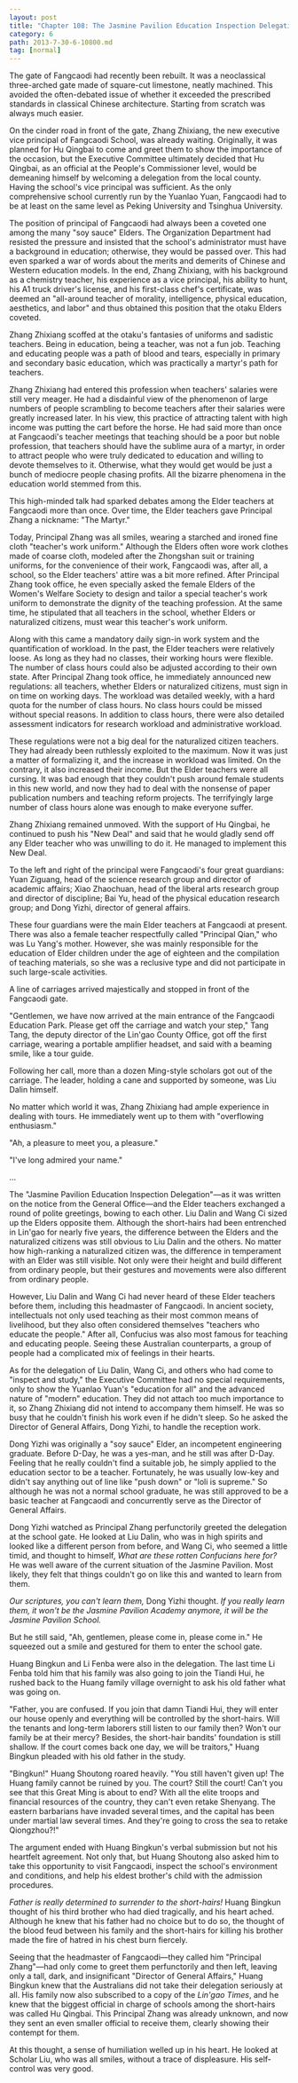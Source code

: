 ```yaml
---
layout: post
title: "Chapter 108: The Jasmine Pavilion Education Inspection Delegation"
category: 6
path: 2013-7-30-6-10800.md
tag: [normal]
---
```


The gate of Fangcaodi had recently been rebuilt. It was a neoclassical three-arched gate made of square-cut limestone, neatly machined. This avoided the often-debated issue of whether it exceeded the prescribed standards in classical Chinese architecture. Starting from scratch was always much easier.

On the cinder road in front of the gate, Zhang Zhixiang, the new executive vice principal of Fangcaodi School, was already waiting. Originally, it was planned for Hu Qingbai to come and greet them to show the importance of the occasion, but the Executive Committee ultimately decided that Hu Qingbai, as an official at the People's Commissioner level, would be demeaning himself by welcoming a delegation from the local county. Having the school's vice principal was sufficient. As the only comprehensive school currently run by the Yuanlao Yuan, Fangcaodi had to be at least on the same level as Peking University and Tsinghua University.

The position of principal of Fangcaodi had always been a coveted one among the many "soy sauce" Elders. The Organization Department had resisted the pressure and insisted that the school's administrator must have a background in education; otherwise, they would be passed over. This had even sparked a war of words about the merits and demerits of Chinese and Western education models. In the end, Zhang Zhixiang, with his background as a chemistry teacher, his experience as a vice principal, his ability to hunt, his A1 truck driver's license, and his first-class chef's certificate, was deemed an "all-around teacher of morality, intelligence, physical education, aesthetics, and labor" and thus obtained this position that the otaku Elders coveted.

Zhang Zhixiang scoffed at the otaku's fantasies of uniforms and sadistic teachers. Being in education, being a teacher, was not a fun job. Teaching and educating people was a path of blood and tears, especially in primary and secondary basic education, which was practically a martyr's path for teachers.

Zhang Zhixiang had entered this profession when teachers' salaries were still very meager. He had a disdainful view of the phenomenon of large numbers of people scrambling to become teachers after their salaries were greatly increased later. In his view, this practice of attracting talent with high income was putting the cart before the horse. He had said more than once at Fangcaodi's teacher meetings that teaching should be a poor but noble profession, that teachers should have the sublime aura of a martyr, in order to attract people who were truly dedicated to education and willing to devote themselves to it. Otherwise, what they would get would be just a bunch of mediocre people chasing profits. All the bizarre phenomena in the education world stemmed from this.

This high-minded talk had sparked debates among the Elder teachers at Fangcaodi more than once. Over time, the Elder teachers gave Principal Zhang a nickname: "The Martyr."

Today, Principal Zhang was all smiles, wearing a starched and ironed fine cloth "teacher's work uniform." Although the Elders often wore work clothes made of coarse cloth, modeled after the Zhongshan suit or training uniforms, for the convenience of their work, Fangcaodi was, after all, a school, so the Elder teachers' attire was a bit more refined. After Principal Zhang took office, he even specially asked the female Elders of the Women's Welfare Society to design and tailor a special teacher's work uniform to demonstrate the dignity of the teaching profession. At the same time, he stipulated that all teachers in the school, whether Elders or naturalized citizens, must wear this teacher's work uniform.

Along with this came a mandatory daily sign-in work system and the quantification of workload. In the past, the Elder teachers were relatively loose. As long as they had no classes, their working hours were flexible. The number of class hours could also be adjusted according to their own state. After Principal Zhang took office, he immediately announced new regulations: all teachers, whether Elders or naturalized citizens, must sign in on time on working days. The workload was detailed weekly, with a hard quota for the number of class hours. No class hours could be missed without special reasons. In addition to class hours, there were also detailed assessment indicators for research workload and administrative workload.

These regulations were not a big deal for the naturalized citizen teachers. They had already been ruthlessly exploited to the maximum. Now it was just a matter of formalizing it, and the increase in workload was limited. On the contrary, it also increased their income. But the Elder teachers were all cursing. It was bad enough that they couldn't push around female students in this new world, and now they had to deal with the nonsense of paper publication numbers and teaching reform projects. The terrifyingly large number of class hours alone was enough to make everyone suffer.

Zhang Zhixiang remained unmoved. With the support of Hu Qingbai, he continued to push his "New Deal" and said that he would gladly send off any Elder teacher who was unwilling to do it. He managed to implement this New Deal.

To the left and right of the principal were Fangcaodi's four great guardians: Yuan Ziguang, head of the science research group and director of academic affairs; Xiao Zhaochuan, head of the liberal arts research group and director of discipline; Bai Yu, head of the physical education research group; and Dong Yizhi, director of general affairs.

These four guardians were the main Elder teachers at Fangcaodi at present. There was also a female teacher respectfully called "Principal Qian," who was Lu Yang's mother. However, she was mainly responsible for the education of Elder children under the age of eighteen and the compilation of teaching materials, so she was a reclusive type and did not participate in such large-scale activities.

A line of carriages arrived majestically and stopped in front of the Fangcaodi gate.

"Gentlemen, we have now arrived at the main entrance of the Fangcaodi Education Park. Please get off the carriage and watch your step," Tang Tang, the deputy director of the Lin'gao County Office, got off the first carriage, wearing a portable amplifier headset, and said with a beaming smile, like a tour guide.

Following her call, more than a dozen Ming-style scholars got out of the carriage. The leader, holding a cane and supported by someone, was Liu Dalin himself.

No matter which world it was, Zhang Zhixiang had ample experience in dealing with tours. He immediately went up to them with "overflowing enthusiasm."

"Ah, a pleasure to meet you, a pleasure."

"I've long admired your name."

...

The "Jasmine Pavilion Education Inspection Delegation"—as it was written on the notice from the General Office—and the Elder teachers exchanged a round of polite greetings, bowing to each other. Liu Dalin and Wang Ci sized up the Elders opposite them. Although the short-hairs had been entrenched in Lin'gao for nearly five years, the difference between the Elders and the naturalized citizens was still obvious to Liu Dalin and the others. No matter how high-ranking a naturalized citizen was, the difference in temperament with an Elder was still visible. Not only were their height and build different from ordinary people, but their gestures and movements were also different from ordinary people.

However, Liu Dalin and Wang Ci had never heard of these Elder teachers before them, including this headmaster of Fangcaodi. In ancient society, intellectuals not only used teaching as their most common means of livelihood, but they also often considered themselves "teachers who educate the people." After all, Confucius was also most famous for teaching and educating people. Seeing these Australian counterparts, a group of people had a complicated mix of feelings in their hearts.

As for the delegation of Liu Dalin, Wang Ci, and others who had come to "inspect and study," the Executive Committee had no special requirements, only to show the Yuanlao Yuan's "education for all" and the advanced nature of "modern" education. They did not attach too much importance to it, so Zhang Zhixiang did not intend to accompany them himself. He was so busy that he couldn't finish his work even if he didn't sleep. So he asked the Director of General Affairs, Dong Yizhi, to handle the reception work.

Dong Yizhi was originally a "soy sauce" Elder, an incompetent engineering graduate. Before D-Day, he was a yes-man, and he still was after D-Day. Feeling that he really couldn't find a suitable job, he simply applied to the education sector to be a teacher. Fortunately, he was usually low-key and didn't say anything out of line like "push down" or "loli is supreme." So although he was not a normal school graduate, he was still approved to be a basic teacher at Fangcaodi and concurrently serve as the Director of General Affairs.

Dong Yizhi watched as Principal Zhang perfunctorily greeted the delegation at the school gate. He looked at Liu Dalin, who was in high spirits and looked like a different person from before, and Wang Ci, who seemed a little timid, and thought to himself, *What are these rotten Confucians here for?* He was well aware of the current situation of the Jasmine Pavilion. Most likely, they felt that things couldn't go on like this and wanted to learn from them.

*Our scriptures, you can't learn them,* Dong Yizhi thought. *If you really learn them, it won't be the Jasmine Pavilion Academy anymore, it will be the Jasmine Pavilion School.*

But he still said, "Ah, gentlemen, please come in, please come in." He squeezed out a smile and gestured for them to enter the school gate.

Huang Bingkun and Li Fenba were also in the delegation. The last time Li Fenba told him that his family was also going to join the Tiandi Hui, he rushed back to the Huang family village overnight to ask his old father what was going on.

"Father, you are confused. If you join that damn Tiandi Hui, they will enter our house openly and everything will be controlled by the short-hairs. Will the tenants and long-term laborers still listen to our family then? Won't our family be at their mercy? Besides, the short-hair bandits' foundation is still shallow. If the court comes back one day, we will be traitors," Huang Bingkun pleaded with his old father in the study.

"Bingkun!" Huang Shoutong roared heavily. "You still haven't given up! The Huang family cannot be ruined by you. The court? Still the court! Can't you see that this Great Ming is about to end? With all the elite troops and financial resources of the country, they can't even retake Shenyang. The eastern barbarians have invaded several times, and the capital has been under martial law several times. And they're going to cross the sea to retake Qiongzhou?!"

The argument ended with Huang Bingkun's verbal submission but not his heartfelt agreement. Not only that, but Huang Shoutong also asked him to take this opportunity to visit Fangcaodi, inspect the school's environment and conditions, and help his eldest brother's child with the admission procedures.

*Father is really determined to surrender to the short-hairs!* Huang Bingkun thought of his third brother who had died tragically, and his heart ached. Although he knew that his father had no choice but to do so, the thought of the blood feud between his family and the short-hairs for killing his brother made the fire of hatred in his chest burn fiercely.

Seeing that the headmaster of Fangcaodi—they called him "Principal Zhang"—had only come to greet them perfunctorily and then left, leaving only a tall, dark, and insignificant "Director of General Affairs," Huang Bingkun knew that the Australians did not take their delegation seriously at all. His family now also subscribed to a copy of the *Lin'gao Times*, and he knew that the biggest official in charge of schools among the short-hairs was called Hu Qingbai. This Principal Zhang was already unknown, and now they sent an even smaller official to receive them, clearly showing their contempt for them.

At this thought, a sense of humiliation welled up in his heart. He looked at Scholar Liu, who was all smiles, without a trace of displeasure. His self-control was very good.
